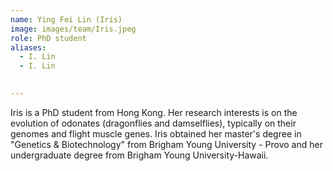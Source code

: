 ```yaml
---
name: Ying Fei Lin (Iris)
image: images/team/Iris.jpeg
role: PhD student
aliases:
  - I. Lin
  - I. Lin

 
---
```


Iris is a PhD student from Hong Kong. Her research interests is on the evolution of odonates (dragonflies and damselflies), typically on their genomes and flight muscle genes. Iris obtained her master's degree in "Genetics & Biotechnology" from Brigham Young University - Provo and her undergraduate degree from Brigham Young University-Hawaii. 